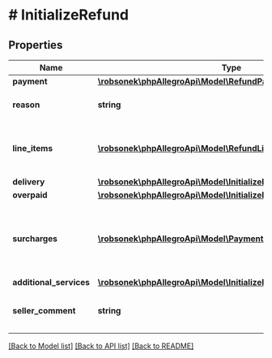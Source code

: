 # # InitializeRefund

## Properties

Name | Type | Description | Notes
------------ | ------------- | ------------- | -------------
**payment** | [**\robsonek\phpAllegroApi\Model\RefundPayment**](RefundPayment.md) |  |
**reason** | **string** | Reason for a payment refund. |
**line_items** | [**\robsonek\phpAllegroApi\Model\RefundLineItem[]**](RefundLineItem.md) | List of order&#39;s line items which can be refunded. | [optional]
**delivery** | [**\robsonek\phpAllegroApi\Model\InitializeRefundDelivery**](InitializeRefundDelivery.md) |  | [optional]
**overpaid** | [**\robsonek\phpAllegroApi\Model\InitializeRefundOverpaid**](InitializeRefundOverpaid.md) |  | [optional]
**surcharges** | [**\robsonek\phpAllegroApi\Model\PaymentsSurcharge[]**](PaymentsSurcharge.md) | List of surcharges for payment which can be refunded. | [optional]
**additional_services** | [**\robsonek\phpAllegroApi\Model\InitializeRefundAdditionalServices**](InitializeRefundAdditionalServices.md) |  | [optional]
**seller_comment** | **string** | Sellers optional justification for refund. | [optional]

[[Back to Model list]](../../README.md#models) [[Back to API list]](../../README.md#endpoints) [[Back to README]](../../README.md)
